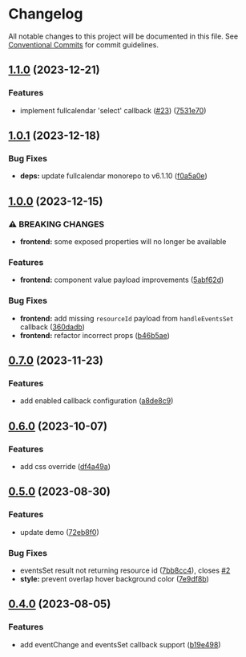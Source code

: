 # Changelog

All notable changes to this project will be documented in this file. See
[Conventional Commits](https://conventionalcommits.org) for commit guidelines.

## [1.1.0](https://github.com/im-perativa/streamlit-calendar/compare/v1.0.1...v1.1.0) (2023-12-21)


### Features

* implement fullcalendar 'select' callback ([#23](https://github.com/im-perativa/streamlit-calendar/issues/23)) ([7531e70](https://github.com/im-perativa/streamlit-calendar/commit/7531e70a8197868a64169c49b4d2d68c0b0d450f))

## [1.0.1](https://github.com/im-perativa/streamlit-calendar/compare/v1.0.0...v1.0.1) (2023-12-18)


### Bug Fixes

* **deps:** update fullcalendar monorepo to v6.1.10 ([f0a5a0e](https://github.com/im-perativa/streamlit-calendar/commit/f0a5a0e5f3f2b7c7756a182490dd1f43499c940b))

## [1.0.0](https://github.com/im-perativa/streamlit-calendar/compare/v0.7.0...v1.0.0) (2023-12-15)


### ⚠ BREAKING CHANGES

* **frontend:** some exposed properties will no longer be available

### Features

* **frontend:** component value payload improvements ([5abf62d](https://github.com/im-perativa/streamlit-calendar/commit/5abf62d1e93588b939e487056dcae33df92a1923))


### Bug Fixes

* **frontend:** add missing `resourceId` payload from `handleEventsSet` callback ([360dadb](https://github.com/im-perativa/streamlit-calendar/commit/360dadbe9f913f63341cf5993c700c7a34df5aad))
* **frontend:** refactor incorrect props ([b46b5ae](https://github.com/im-perativa/streamlit-calendar/commit/b46b5aeeaf61c882aa03edca90f35ca89f10d4e4))

## [0.7.0](https://github.com/im-perativa/streamlit-calendar/compare/v0.6.0...v0.7.0) (2023-11-23)


### Features

* add enabled callback configuration ([a8de8c9](https://github.com/im-perativa/streamlit-calendar/commit/a8de8c944eff6895711a443cd1385e3d81914a0e))

## [0.6.0](https://github.com/im-perativa/streamlit-calendar/compare/v0.5.0...v0.6.0) (2023-10-07)


### Features

* add css override ([df4a49a](https://github.com/im-perativa/streamlit-calendar/commit/df4a49abc6c02603a4f49714389ec24259dd1ef9))

## [0.5.0](https://github.com/im-perativa/streamlit-calendar/compare/v0.4.0...v0.5.0) (2023-08-30)


### Features

* update demo ([72eb8f0](https://github.com/im-perativa/streamlit-calendar/commit/72eb8f0ec8166abafd23fd404fbdcc024a89ccf2))


### Bug Fixes

* eventsSet result not returning resource id ([7bb8cc4](https://github.com/im-perativa/streamlit-calendar/commit/7bb8cc43d48e894a44b77f414c21e6c889d49af1)), closes [#2](https://github.com/im-perativa/streamlit-calendar/issues/2)
* **style:** prevent overlap hover background color ([7e9df8b](https://github.com/im-perativa/streamlit-calendar/commit/7e9df8b6f8f257818d76dbbeab84b0f9b4fc7349))

## [0.4.0](https://github.com/im-perativa/streamlit-calendar/compare/v0.3.0...v0.4.0) (2023-08-05)


### Features

* add eventChange and eventsSet callback support ([b19e498](https://github.com/im-perativa/streamlit-calendar/commit/b19e4989d3dc5da178e3de4ed1ef1a202882b2de))
